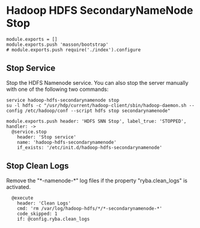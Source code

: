 
# Hadoop HDFS SecondaryNameNode Stop

    module.exports = []
    module.exports.push 'masson/bootstrap'
    # module.exports.push require('./index').configure

## Stop Service

Stop the HDFS Namenode service. You can also stop the server manually with one of
the following two commands:

```
service hadoop-hdfs-secondarynamenode stop
su -l hdfs -c "/usr/hdp/current/hadoop-client/sbin/hadoop-daemon.sh --config /etc/hadoop/conf --script hdfs stop secondarynamenode"
```

    module.exports.push header: 'HDFS SNN Stop', label_true: 'STOPPED', handler: ->
      @service.stop
        header: 'Stop service'
        name: 'hadoop-hdfs-secondarynamenode'
        if_exists: '/etc/init.d/hadoop-hdfs-secondarynamenode'

## Stop Clean Logs

Remove the "\*-namenode-\*" log files if the property "ryba.clean_logs" is
activated.

      @execute
        header: 'Clean Logs'
        cmd: 'rm /var/log/hadoop-hdfs/*/*-secondarynamenode-*'
        code_skipped: 1
        if: @config.ryba.clean_logs

